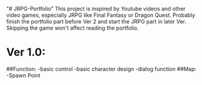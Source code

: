 "# JRPG-Portfolio" 
This project is inspired by Youtube videos and other video games, especially JRPG like Final Fantasy or Dragon Quest. Probably finish the portfolio part before Ver 2 and start the JRPG part in later Ver. Skipping the game won't affect reading the portfolio.

# Ver 1.0:
##Function:
-basic control
-basic character design
-dialog function
##Map:
-Spawn Point

